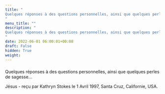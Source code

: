```yaml
---
title: "
Quelques réponses à des questions personnelles, ainsi que quelques perles de sagesse...
"
menu_title: ""
description: "
Quelques réponses à des questions personnelles, ainsi que quelques perles de sagesse...
"
date: 2022-06-01 06:00:01+00:08
draft: False
hidden: True
weight:
---
```

### 
Quelques réponses à des questions personnelles, ainsi que quelques perles de sagesse...


Jésus - reçu par Kathryn Stokes le 1 Avril 1997, Santa Cruz, Californie, USA.



